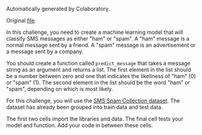 Automatically generated by Colaboratory.

Original [file](https://colab.research.google.com/drive/1XXrcH0WQ6KcH0f_O0sLcXIBpYFSWp0TS).

In this challenge, you need to create a machine learning model that
will classify SMS messages as either "ham" or "spam". A "ham" message
is a normal message sent by a friend. A "spam" message is an
advertisement or a message sent by a company.

You should create a function called `predict_message` that takes a
message string as an argument and returns a list. The first element in
the list should be a number between zero and one that indicates the
likeliness of "ham" (0) or "spam" (1). The second element in the list
should be the word "ham" or "spam", depending on which is most likely.

For this challenge, you will use the [SMS Spam Collection
dataset](http://www.dt.fee.unicamp.br/~tiago/smsspamcollection/). The
dataset has already been grouped into train data and test data.

The first two cells import the libraries and data. The final cell
tests your model and function. Add your code in between these cells.
